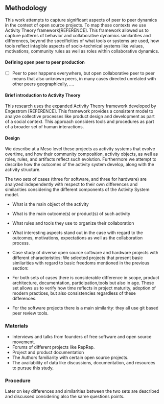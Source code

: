 ## Methodology
This work attempts to capture significant aspects of peer to peer dynamics in the context of open source projects. To map these contexts we use Activity Theory framework[REFERENCE]. This framework allowed us to capture patterns of behavior and collaborative dynamics similarities and differences, beyond the specificities of what tools or systems are used, how tools reflect intagible aspects of socio-technical systems like values, motivations, community rules as well as roles within collaborative dynamics.
#### Defining open peer to peer production
- [ ] Peer to peer happens everywhere, but open collaborative peer to peer means that also unknown peers, in many cases directed unrelated with other peers geographically, ....

#### Brief introduction to Activity Theory
This research uses the expanded Activity Theory framework developed by Engestrom [REFERENCE]. This framework provides a consistent model to analyze collective processes like product design and development as part of a social context. This approach considers tools and procedures as part of a broader set of human interactions.
#### Design
We describe at a Meso level these projects as activity  systems that evolve overtime, and how their community composition, activity objects, as well as roles, rules, and artifacts reflect such evolution. Furthermore we attempt to describe how the outcomes of the activity system develop, along with the activity structure.  

The two sets of cases (three for software, and three for hardware) are analyzed independently with respect to their own differences and similarities considering the different components of the Activity System model.
- What is the main object of the activity
- What is the main outcome(s) or product(s) of such activity
- What rules and tools they use to organize their collaboration
- What interesting aspects stand out in the case with regard to the outcomes, motivations, expectations as well as the collaboration process.


- Case study of diverse open source software and hardware projects with different characteristics:
We selected projects that present basic similarities with regard to basic freedoms mentioned in the previous section:
- For both sets of cases there is considerable difference in scope, product architecture, documentation, participation,tools but also in age. These set allows us to verify how time reflects in project maturity, adoption of modern practices, but also consistencies regardless of these differences.
- For the software projects there is a main similarity: they all use git based peer review tools.

### Materials
- Interviews and talks from founders of free software and open source movement.
- Forums of different projects like RepRap.
- Project and product documentation
- The Authors familiarity with certain open source projects.
- The availability of data like discussions, documentation, and resources to pursue this study.

### Procedure


Later on key differences and similarities between the two sets are described and discussed considering also the same questions points.
